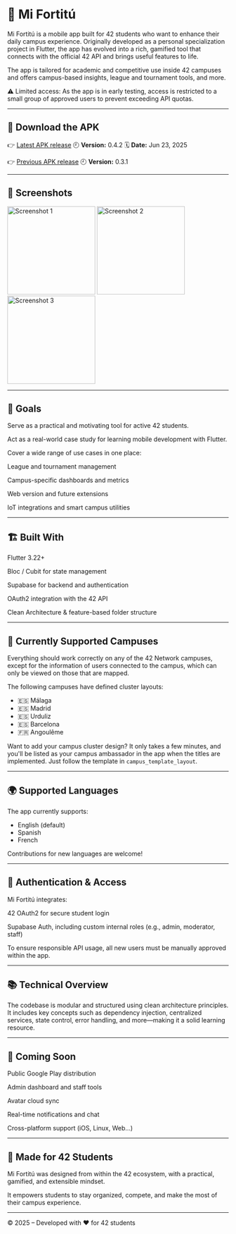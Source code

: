 # 📱 Mi Fortitú
Mi Fortitú is a mobile app built for 42 students who want to enhance their daily campus experience. Originally developed as a personal specialization project in Flutter, the app has evolved into a rich, gamified tool that connects with the official 42 API and brings useful features to life.

The app is tailored for academic and competitive use inside 42 campuses and offers campus-based insights, league and tournament tools, and more.


⚠️ Limited access: As the app is in early testing, access is restricted to a small group of approved users to prevent exceeding API quotas.

---

## 📱 Download the APK

👉 [Latest APK release](https://drive.google.com/file/d/18-AnT2A2uyqzCzssaG0s2DOdFB7TI6CW/view?usp=sharing)
🕘 **Version:** 0.4.2
🗓 **Date:** Jun 23, 2025

👉 [Previous APK release](https://drive.google.com/file/d/13Dlou0RSkJuNnef0CyEYTRo-cwQvZ9fE/view?usp=drive_link)
🕘 **Version:** 0.3.1

---

## 📸 Screenshots

<img src="https://github.com/user-attachments/assets/3ef1c725-4425-412a-ab5f-6f316793fc61" alt="Screenshot 1" width="200"/>
<img src="https://github.com/user-attachments/assets/777e7881-bf40-4888-bdb8-f8100400ece8" alt="Screenshot 2" width="200"/>
<img src="https://github.com/user-attachments/assets/b1d3ff93-a9af-4539-93c3-334df280a7c4" alt="Screenshot 3" width="200"/>



---

## 🎯 Goals

Serve as a practical and motivating tool for active 42 students.

Act as a real-world case study for learning mobile development with Flutter.

Cover a wide range of use cases in one place:

League and tournament management

Campus-specific dashboards and metrics

Web version and future extensions

IoT integrations and smart campus utilities

---

## 🏗️ Built With

Flutter 3.22+

Bloc / Cubit for state management

Supabase for backend and authentication

OAuth2 integration with the 42 API

Clean Architecture & feature-based folder structure

---

## 📍 Currently Supported Campuses

Everything should work correctly on any of the 42 Network campuses, except for the information of users connected to the campus, which can only be viewed on those that are mapped.

The following campuses have defined cluster layouts:

- 🇪🇸 Málaga
- 🇪🇸 Madrid
- 🇪🇸 Urduliz
- 🇪🇸 Barcelona
- 🇫🇷 Angoulême

Want to add your campus cluster design? It only takes a few minutes, and you'll be listed as your campus ambassador in the app when the titles are implemented.
Just follow the template in `campus_template_layout`.

---

## 🌍 Supported Languages
The app currently supports:

- English (default)
- Spanish
- French

Contributions for new languages are welcome!  

---

## 🔐 Authentication & Access

Mi Fortitú integrates:

42 OAuth2 for secure student login

Supabase Auth, including custom internal roles (e.g., admin, moderator, staff)

To ensure responsible API usage, all new users must be manually approved within the app.

---

## 📚 Technical Overview

The codebase is modular and structured using clean architecture principles. It includes key concepts such as dependency injection, centralized services, state control, error handling, and more—making it a solid learning resource.

---

## 🚀 Coming Soon
Public Google Play distribution

Admin dashboard and staff tools

Avatar cloud sync

Real-time notifications and chat

Cross-platform support (iOS, Linux, Web...)

---

## 🧠 Made for 42 Students

Mi Fortitú was designed from within the 42 ecosystem, with a practical, gamified, and extensible mindset.

It empowers students to stay organized, compete, and make the most of their campus experience.

---

© 2025 – Developed with ❤️ for 42 students

